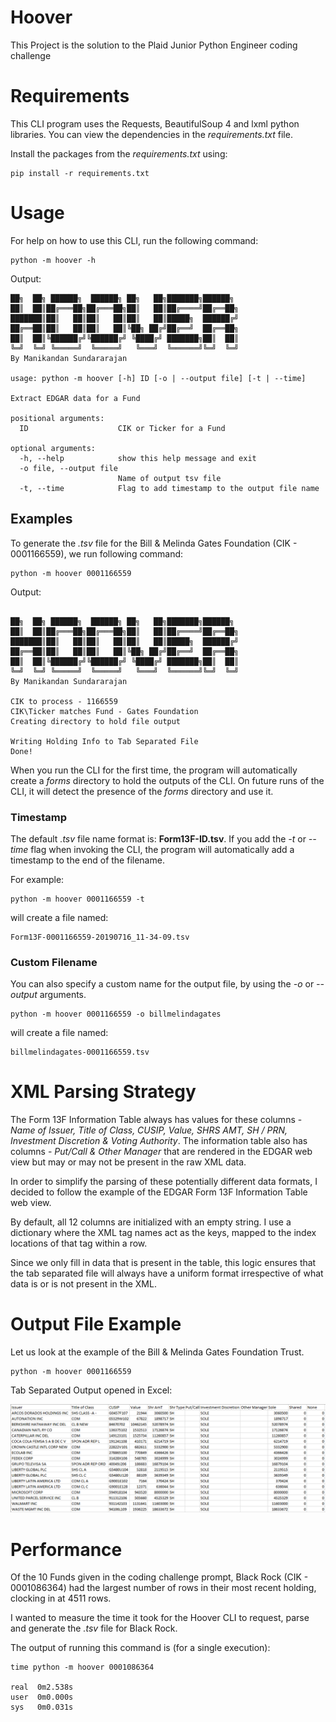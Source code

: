 
# Hoover

This Project is the solution to the Plaid Junior Python Engineer coding challenge

# Requirements

This CLI program uses the Requests, BeautifulSoup 4 and lxml python libraries.
You can view the dependencies in the _requirements.txt_ file.

Install the packages from the _requirements.txt_ using:

```shell
pip install -r requirements.txt
```

# Usage

For help on how to use this CLI, run the following command:

```shell
python -m hoover -h
```

Output:

```shell
██╗  ██╗ ██████╗  ██████╗ ██╗   ██╗███████╗██████╗
██║  ██║██╔═══██╗██╔═══██╗██║   ██║██╔════╝██╔══██╗
███████║██║   ██║██║   ██║██║   ██║█████╗  ██████╔╝
██╔══██║██║   ██║██║   ██║╚██╗ ██╔╝██╔══╝  ██╔══██╗
██║  ██║╚██████╔╝╚██████╔╝ ╚████╔╝ ███████╗██║  ██║
╚═╝  ╚═╝ ╚═════╝  ╚═════╝   ╚═══╝  ╚══════╝╚═╝  ╚═╝
By Manikandan Sundararajan

usage: python -m hoover [-h] ID [-o | --output file] [-t | --time]

Extract EDGAR data for a Fund

positional arguments:
  ID                    CIK or Ticker for a Fund

optional arguments:
  -h, --help            show this help message and exit
  -o file, --output file
                        Name of output tsv file
  -t, --time            Flag to add timestamp to the output file name
```

## Examples

To generate the _.tsv_ file for the Bill & Melinda Gates Foundation (CIK - 0001166559), we run following command:

```shell
python -m hoover 0001166559
```

Output:

```text

██╗  ██╗ ██████╗  ██████╗ ██╗   ██╗███████╗██████╗
██║  ██║██╔═══██╗██╔═══██╗██║   ██║██╔════╝██╔══██╗
███████║██║   ██║██║   ██║██║   ██║█████╗  ██████╔╝
██╔══██║██║   ██║██║   ██║╚██╗ ██╔╝██╔══╝  ██╔══██╗
██║  ██║╚██████╔╝╚██████╔╝ ╚████╔╝ ███████╗██║  ██║
╚═╝  ╚═╝ ╚═════╝  ╚═════╝   ╚═══╝  ╚══════╝╚═╝  ╚═╝
By Manikandan Sundararajan

CIK to process - 1166559
CIK\Ticker matches Fund - Gates Foundation
Creating directory to hold file output

Writing Holding Info to Tab Separated File
Done!
```

When you run the CLI for the first time, the program will automatically create a _forms_ directory to hold the outputs of the CLI. On future runs of the CLI, it will detect the presence of the _forms_ directory and use it.

### Timestamp

The default _.tsv_ file name format is: __Form13F-ID.tsv__. If you add the _-t_ or _--time_ flag when invoking the CLI, the program will automatically add a timestamp to the end of the filename.

For example:

```shell
python -m hoover 0001166559 -t
```

will create a file named:

```text
Form13F-0001166559-20190716_11-34-09.tsv
```

### Custom Filename

You can also specify a custom name for the output file, by using the _-o_ or _--output_ arguments.

```shell
python -m hoover 0001166559 -o billmelindagates
```

will create a file named:

```text
billmelindagates-0001166559.tsv
```

# XML Parsing Strategy

The Form 13F Information Table always has values for these columns - _Name of Issuer, Title of Class, CUSIP, Value, SHRS AMT, SH / PRN, Investment Discretion & Voting Authority_.
The information table also has columns - _Put/Call & Other Manager_ that are rendered in the EDGAR web view but may or may not be present in the raw XML data.

In order to simplify the parsing of these potentially different data formats, I decided to follow the example of the EDGAR Form 13F Information Table web view.

By default, all 12 columns are initialized with an empty string. I use a dictionary where the XML tag names act as the keys, mapped to the index locations of that tag within a row.

Since we only fill in data that is present in the table, this logic ensures that the tab separated file will always have a uniform format irrespective of what data is or is not present in the XML.

# Output File Example

Let us look at the example of the Bill & Melinda Gates Foundation Trust.

```shell
python -m hoover 0001166559
```

Tab Separated Output opened in Excel:

![0001166559](excel-1166559.png)

# Performance

Of the 10 Funds given in the coding challenge prompt, Black Rock (CIK - 0001086364) had the largest number of rows in their most recent holding, clocking in at 4511 rows.

I wanted to measure the time it took for the Hoover CLI to request, parse and generate the _.tsv_ file for Black Rock.

The output of running this command is (for a single execution):

```shell
time python -m hoover 0001086364

real  0m2.538s
user  0m0.000s
sys   0m0.031s
```
